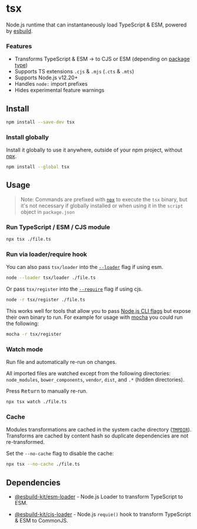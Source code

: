 # tsx

Node.js runtime that can instantaneously load TypeScript & ESM, powered by [esbuild](https://esbuild.github.io/).

### Features
- Transforms TypeScript & ESM → to CJS or ESM (depending on [package type](https://nodejs.org/api/packages.html#type))
- Supports TS extensions `.cjs` & `.mjs` (`.cts` & `.mts`)
- Supports Node.js v12.20+
- Handles `node:` import prefixes
- Hides experimental feature warnings

## Install
```sh
npm install --save-dev tsx
```

### Install globally
Install it globally to use it anywhere, outside of your npm project, without [npx](https://docs.npmjs.com/cli/v8/commands/npx).
```sh
npm install --global tsx
```

## Usage

> Note: Commands are prefixed with [`npx`](https://docs.npmjs.com/cli/v8/commands/npx) to execute the `tsx` binary, but it's not necessary if globally installed or when using it in the `script` object in `package.json`

### Run TypeScript / ESM / CJS module

```sh
npx tsx ./file.ts
```

### Run via loader/require hook
You can also pass `tsx/loader` into the [`--loader`](https://nodejs.org/api/cli.html#--experimental-loadermodule) flag if using esm.
```sh
node --loader tsx/loader ./file.ts
```

Or pass `tsx/register` into the [`--require`](https://nodejs.org/api/cli.html#-r---require-module) flag if using cjs.
```sh
node -r tsx/register ./file.ts
```

This works well for tools that allow you to pass [Node.js CLI flags](https://nodejs.org/api/cli.html) but expose their own binary to run.
For example for usage with [mocha](https://mochajs.org) you could run the following:
```sh
mocha -r tsx/register
```


### Watch mode
Run file and automatically re-run on changes.

All imported files are watched except from the following directories:
`node_modules`, `bower_components`, `vendor`, `dist`, and `.*` (hidden directories).

Press <kbd>Return</kbd> to manually re-run.

```sh
npx tsx watch ./file.ts
```

### Cache
Modules transformations are cached in the system cache directory ([`TMPDIR`](https://en.wikipedia.org/wiki/TMPDIR)). Transforms are cached by content hash so duplicate dependencies are not re-transformed.

Set the `--no-cache` flag to disable the cache:

```sh
npx tsx --no-cache ./file.ts
```

## Dependencies

- [@esbuild-kit/esm-loader](https://github.com/esbuild-kit/esm-loader) - Node.js Loader to transform TypeScript to ESM.

- [@esbuild-kit/cjs-loader](https://github.com/esbuild-kit/cjs-loader) - Node.js `requie()` hook to transform TypeScript & ESM to CommonJS.
